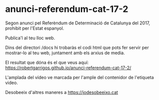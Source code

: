 # anunci-referendum-cat-17-2
Segon anunci pel Referèndum de Determinació de Catalunya del 2017, prohibit per l'Estat espanyol.

Publica'l al teu lloc web.

Dins del directori /docs hi trobaràs el codi html que pots fer servir per mostrar-lo al teu web, juntament amb els arxius de media.

El resultat que dóna és el que veus aquí: https://robertgarrigos.github.io/anunci-referendum-cat-17-2/

L'amplada del vídeo ve marcada per l'ample del contenidor de l'etiqueta video.

Desobeeix d'altres maneres a https://jodesobeeixo.cat
